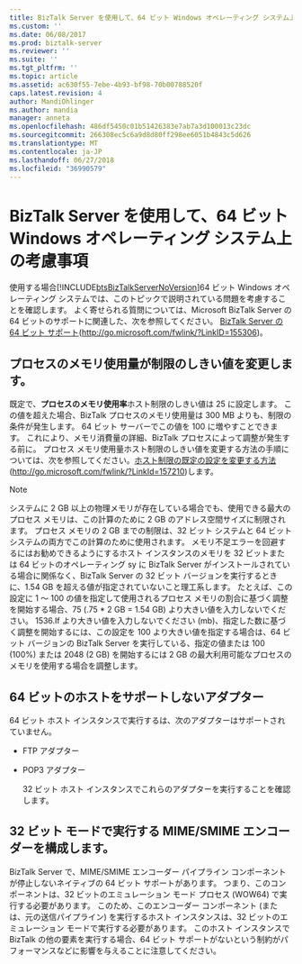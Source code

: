 ```yaml
---
title: BizTalk Server を使用して、64 ビット Windows オペレーティング システム上の考慮事項 |Microsoft Docs
ms.custom: ''
ms.date: 06/08/2017
ms.prod: biztalk-server
ms.reviewer: ''
ms.suite: ''
ms.tgt_pltfrm: ''
ms.topic: article
ms.assetid: ac630f55-7ebe-4b93-bf98-70b00788520f
caps.latest.revision: 4
author: MandiOhlinger
ms.author: mandia
manager: anneta
ms.openlocfilehash: 486df5450c01b51426383e7ab7a3d100013c23dc
ms.sourcegitcommit: 266308ec5c6a9d8d80ff298ee6051b4843c5d626
ms.translationtype: MT
ms.contentlocale: ja-JP
ms.lasthandoff: 06/27/2018
ms.locfileid: "36990579"
---
```

# <a name="considerations-while-using-biztalk-server-on-a-64-bit-windows-operating-system"></a>BizTalk Server を使用して、64 ビット Windows オペレーティング システム上の考慮事項
使用する場合[!INCLUDE[btsBizTalkServerNoVersion](../includes/btsbiztalkservernoversion-md.md)]64 ビット Windows オペレーティング システムでは、このトピックで説明されている問題を考慮することを確認します。 よく寄せられる質問については、Microsoft BizTalk Server の 64 ビットのサポートに関連した、次を参照してください。 [BizTalk Server の 64 ビット サポート](http://go.microsoft.com/fwlink/?LinkID=155306)(<http://go.microsoft.com/fwlink/?LinkID=155306>)。  
  
## <a name="modify-the-process-memory-usage-throttling-threshold"></a>プロセスのメモリ使用量が制限のしきい値を変更します。  
 既定で、**プロセスのメモリ使用率**ホスト制限のしきい値は 25 に設定します。 この値を超えた場合、BizTalk プロセスのメモリ使用量は 300 MB よりも、制限の条件が発生します。 64 ビット サーバーでこの値を 100 に増やすことできます。 これにより、メモリ消費量の詳細、BizTalk プロセスによって調整が発生する前に。 プロセス メモリ使用量ホスト制限のしきい値を変更する方法の手順については、次を参照してください。[ホスト制限の既定の設定を変更する方法](http://go.microsoft.com/fwlink/?LinkId=157210)(http://go.microsoft.com/fwlink/?LinkId=157210)します。  
  
> [!NOTE]  
>  システムに 2 GB 以上の物理メモリが存在している場合でも、使用できる最大のプロセス メモリは、この計算のために 2 GB のアドレス空間サイズに制限されます。 プロセス メモリの 2 GB までの制限は、32 ビット システムと 64 ビット システムの両方でこの計算のために使用されます。 メモリ不足エラーを回避するにはお勧めできるようにするホスト インスタンスのメモリを 32 ビットまたは 64 ビットのオペレーティング sy に BizTalk Server がインストールされている場合に関係なく、BizTalk Server の 32 ビット バージョンを実行するときに、1.54 GB を超える値が指定されていないこと理工系します。 たとえば、この設定に 1 ～ 100 の値を指定して使用されるプロセス メモリの割合に基づく調整を開始する場合、75 (.75 * 2 GB = 1.54 GB) より大きい値を入力しないでください。 1536.If より大きい値を入力しないでください (mb)、指定した数に基づく調整を開始するには、この設定を 100 より大きい値を指定する場合は、64 ビット バージョンの BizTalk Server を実行している、指定の値または 100 (100%) または 2048 (2 GB) を開始するには 2 GB の最大利用可能なプロセスのメモリを使用する場合を調整します。  
  
## <a name="adapters-that-do-not-support-64-bit-hosts"></a>64 ビットのホストをサポートしないアダプター  
 64 ビット ホスト インスタンスで実行するは、次のアダプターはサポートされていません。  
  
- FTP アダプター  
  
- POP3 アダプター  
  
  32 ビット ホスト インスタンスでこれらのアダプターを実行することを確認します。  
  
## <a name="configure-the-mimesmime-encoder-to-run-in-32-bit-mode"></a>32 ビット モードで実行する MIME/SMIME エンコーダーを構成します。  
 BizTalk Server で、MIME/SMIME エンコーダー パイプライン コンポーネントが停止しないネイティブの 64 ビット サポートがあります。 つまり、このコンポーネントは、32 ビットのエミュレーション モード プロセス (WOW64) で実行する必要があります。 このため、このエンコーダー コンポーネント (または、元の送信パイプライン) を実行するホスト インスタンスは、32 ビットのエミュレーション モードで実行する必要があります。 このホスト インスタンスで BizTalk の他の要素を実行する場合、64 ビット サポートがないという制約がパフォーマンスなどに影響を与えることに注意してください。